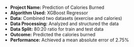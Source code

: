 - **Project Name:** Prediction of Calories Burned
- **Algorithm Used:** XGBoost Regressor
- **Data:** Combined two datasets (exercise and calories)
- **Data Processing:** Analyzed and structured the data
- **Data Split:** 80:20 ratio for train and test data
- **Outcome:** Predicted the calories burned
- **Performance:** Achieved a mean absolute error of 2.75%

